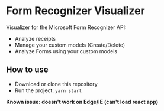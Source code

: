 # Form Recognizer Visualizer

Visualizer for the Microsoft Form Recognizer API: 
- Analyze receipts
- Manage your custom models (Create/Delete)
- Analyze Forms using your custom models

## How to use

- Download or clone this repository
- Run the project: `yarn start` 


**Known issue: doesn't work on Edge/IE (can't load react app)**

